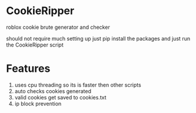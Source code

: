 # CookieRipper
 roblox cookie brute generator and checker

 should not require much setting up just pip install the packages and just run the CookieRipper script

# Features

1. uses cpu threading so its is faster then other scripts 
2. auto checks cookies generated
3. valid cookies get saved to cookies.txt
4. ip block prevention 
